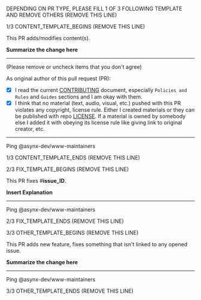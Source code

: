DEPENDING ON PR TYPE, PLEASE FILL 1 OF 3 FOLLOWING TEMPLATE AND REMOVE OTHERS (REMOVE THIS LINE)

1/3 CONTENT_TEMPLATE_BEGINS (REMOVE THIS LINE)

This PR adds/modifies content(s).

**Summarize the change here**

---
(Please remove or uncheck items that you don't agree)

As original author of this pull request (PR):

* [x] I read the current [CONTRIBUTING](/CONTRIBUTING.md) document,
especially `Policies and Rules` and `Guides` sections and I am okay with
them.
* [x] I think that no material (text, audio, visual, etc.) pushed with this PR
violates any copyright, license rule. Either I created materials or they can
be published with repo [LICENSE](/LICENSE). If a material is owned by
somebody else I added it with obeying its license rule like giving link to
original creator, etc.

---

Ping @asynx-dev/www-maintainers

1/3 CONTENT_TEMPLATE_ENDS (REMOVE THIS LINE)

2/3 FIX_TEMPLATE_BEGINS (REMOVE THIS LINE)

This PR fixes #**issue_ID**.

**Insert Explanation**

---

Ping @asynx-dev/www-maintainers

2/3 FIX_TEMPLATE_ENDS (REMOVE THIS LINE)

3/3 OTHER_TEMPLATE_BEGINS (REMOVE THIS LINE)

This PR adds new feature, fixes something that isn't linked to any opened issue.

**Summarize the change here**

---

Ping @asynx-dev/www-maintainers

3/3 OTHER_TEMPLATE_ENDS (REMOVE THIS LINE)
